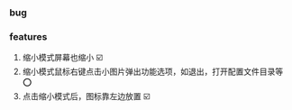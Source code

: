 ### bug


### features

1. 缩小模式屏幕也缩小 ☑️
2. 缩小模式鼠标右键点击小图片弹出功能选项，如退出，打开配置文件目录等 ⭕️
3. 点击缩小模式后，图标靠左边放置 ☑️
